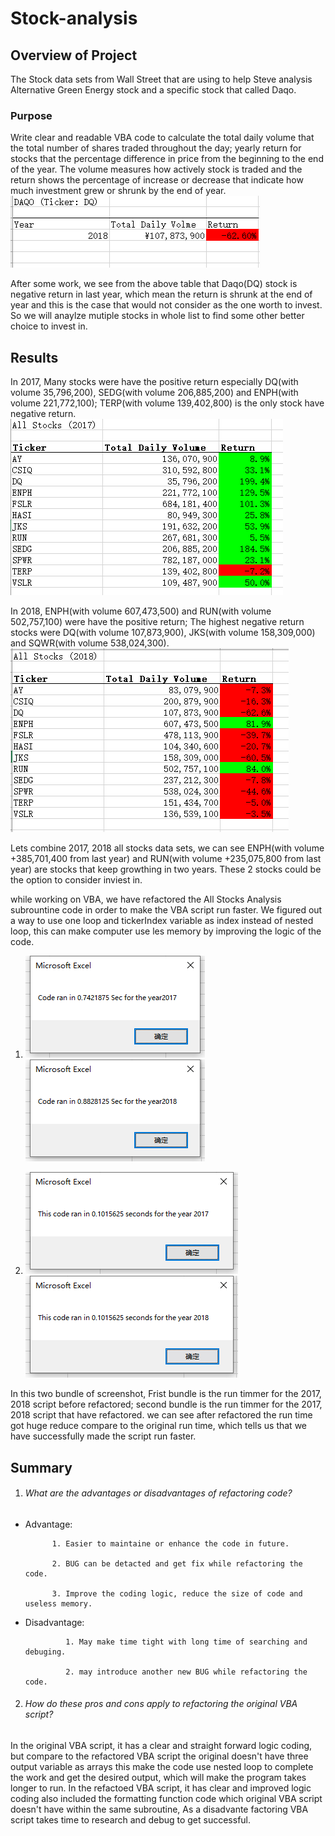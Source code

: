 # Stock-analysis

## Overview of Project
The Stock data sets from Wall Street that are using to help Steve analysis Alternative Green Energy stock and a specific stock that called Daqo.
### Purpose
Write clear and readable VBA code to calculate the total daily volume that the total number of shares traded throughout the day; yearly return for stocks that the percentage difference in price from the beginning to the end of the year. The volume measures how actively stock is traded and the return shows the percentage of increase or decrease that indicate how much investment grew or shrunk by the end of year.
![DQ Analyst](https://github.com/hayden0098/Stock-analysis/blob/main/Resources/DQ%20Analysis.png)

After some work, we see from the above table that Daqo(DQ) stock is negative return in last year, which mean the return is shrunk at the end of year and this is the case that would not consider as the one worth to invest. So we will anaylze mutiple stocks in whole list to find some other better choice to invest in.

## Results
In 2017, Many stocks were have the positive return especially DQ(with volume 35,796,200), SEDG(with volume 206,885,200) and ENPH(with volume 221,772,100); TERP(with volume 139,402,800) is the only stock have negative return.
![All Stocks 2017](https://github.com/hayden0098/Stock-analysis/blob/main/Resources/2017%20stock.png)

In 2018, ENPH(with volume 607,473,500) and RUN(with volume 502,757,100) were have the positive return; The highest negative return stocks were DQ(with volume 107,873,900), JKS(with volume 158,309,000) and SQWR(with volume 538,024,300).
![All Stocks 2018](https://github.com/hayden0098/Stock-analysis/blob/main/Resources/2018%20ALLstocks.png)

Lets combine 2017, 2018 all stocks data sets, we can see ENPH(with volume +385,701,400 from last year) and RUN(with volume +235,075,800 from last year) are stocks that keep growthing in two years. These 2 stocks could be the option to consider inviest in.

while working on VBA, we have refactored the All Stocks Analysis subrountine code in order to make the VBA script run faster. We figured out a way to use one loop and tickerIndex variable as index instead of nested loop, this can make computer use les memory by improving the logic of the code.
1. ![2017 Original Time](https://github.com/hayden0098/Stock-analysis/blob/main/Resources/VBA_Original_2017.png) ![2018_Original Time](https://github.com/hayden0098/Stock-analysis/blob/main/Resources/VBA_Original_2018.png)

2. ![VBA Challenge 2017](https://github.com/hayden0098/Stock-analysis/blob/main/Resources/VBA_Challenge_2017.png) ![VBA Challenge 2018](https://github.com/hayden0098/Stock-analysis/blob/main/Resources/VBA_Challenge_2018.png)

In this two bundle of screenshot, Frist bundle is the run timmer for the 2017, 2018 script before refactored; second bundle is the run timmer for the 2017, 2018 script that have refactored. we can see after refactored the run time got huge reduce compare to the original run time, which tells us that we have successfully made the script run faster.

## Summary

1. ###### What are the advantages or disadvantages of refactoring code?
  - Advantage:  
  
              1. Easier to maintaine or enhance the code in future.
  
              2. BUG can be detacted and get fix while refactoring the code.
                
              3. Improve the coding logic, reduce the size of code and useless memory.
  
  - Disadvantage: 
  
                 1. May make time tight with long time of searching and debuging.
  
                 2. may introduce another new BUG while refactoring the code.
2. ###### How do these pros and cons apply to refactoring the original VBA script?
In the original VBA script, it has a clear and straight forward logic coding, but compare to the refactored VBA script the original doesn't have three output variable as arrays this make the code use nested loop to complete the work and get the desired output, which will make the program takes longer to run. In the refactoed VBA script, it has clear and improved logic coding also included the formatting function code which original VBA script doesn't have within the same subroutine, As a disadvante factoring VBA script takes time to research and debug to get successful.
